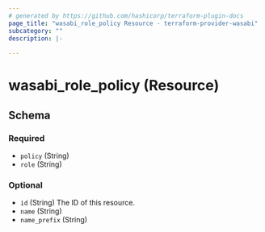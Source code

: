 ```yaml
---
# generated by https://github.com/hashicorp/terraform-plugin-docs
page_title: "wasabi_role_policy Resource - terraform-provider-wasabi"
subcategory: ""
description: |-
  
---
```


# wasabi_role_policy (Resource)





<!-- schema generated by tfplugindocs -->
## Schema

### Required

- `policy` (String)
- `role` (String)

### Optional

- `id` (String) The ID of this resource.
- `name` (String)
- `name_prefix` (String)


